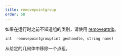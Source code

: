 ```yaml
---
title: removepointgroup
order: 58
---
```


如果在运行时之前不知道组的类别，请使用 [removeattrib](../geometry/removeattrib "从几何体中移除属性或组。")。

`int  removepointgroup(int geohandle, string name)`

从给定的几何体中移除一个点组。
